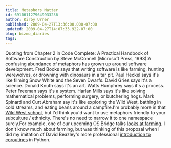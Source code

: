 ```yaml
---
title: Metaphors Matter
id: 6910611279649933236
author: Kirby Urner
published: 2009-04-27T13:36:00.000-07:00
updated: 2009-04-27T14:07:33.922-07:00
blog: bizmo_diaries
tags: 
---
```


Quoting from Chapter 2 in Code Complete:  A Practical Handbook of Software Construction by Steve McConnell (Microsoft Press, 1993):A confusing abundance of metaphors has grown up around software development.  Fred Books says that writing software is like farming, hunting werewolves, or drowning with dinosaurs in a tar pit.  Paul Heckel says it's like filming Snow White and the Seven Dwarfs.  David Gries says it's a science.  Donald Knuth says it's an art.  Watts Humphrey says it's a process.  Peter Freeman says it's a system.  Harlan Mills says it's like solving mathematical problems, performing surgery, or butchering hogs.  Mark Spinard and Curt Abraham say it's like exploring the Wild West, bathing in cold streams, and eating beans around a campfire.I'm probably more in that [Wild West school](http://worldgame.blogspot.com/2007/11/fixing-g.html), but I'd think you'd want to use metaphors friendly to your subculture / ethnicity.  There's no need to narrow it to one namespace surely.For example, one of our upcoming OS Bridge talks [looks at farming](http://opensourcebridge.org/proposals/240).  I don't know much about farming, but was thinking of this proposal when I did my imitation of David Beazley's more professional [introduction to coroutines](http://mail.python.org/pipermail/edu-sig/2009-April/009325.html) in Python.
